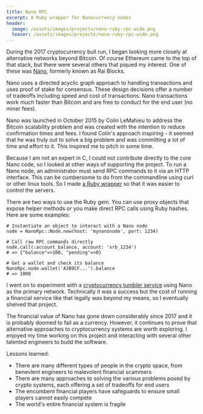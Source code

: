 ```yaml
---
title: Nano RPC
excerpt: A Ruby wrapper for Nanocurrency nodes
header:
  image: /assets/images/projects/nano-ruby-rpc-wide.png
  teaser: /assets/images/projects/nano-ruby-rpc-wide.png
---
```


During the 2017 cryptocurrency bull run, I began looking more closely at alternative networks beyond Bitcoin. Of course Ethereum came to the top of that stack, but there were several others that piqued my interest. One of these was [Nano](https://en.wikipedia.org/wiki/Nano_(cryptocurrency)), formerly known as Rai Blocks.

Nano uses a directed acyclic graph approach to handling transactions and uses proof of stake for consensus. These design decisions offer a number of tradeoffs including speed and cost of transactions. Nano transactions work much faster than Bitcoin and are free to conduct for the end user (no miner fees).

Nano was launched in October 2015 by Colin LeMahieu to address the Bitcoin scalability problem and was created with the intention to reduce confirmation times and fees. I found Colin's approach inspiring - it seemed that he was truly out to solve a big problem and was committing a lot of time and effort to it. This inspired me to pitch in some time.

Because I am not an expert in C, I could not contribute directly to the core Nano code, so I looked at other ways of supporting the project. To run a Nano node, an administrator must send RPC commands to it via an HTTP interface. This can be cumbersome to do from the commandline using curl or other linux tools. So I made [a Ruby wrapper](https://github.com/jcraigk/ruby_nano_rpc) so that it was easier to control the servers.

There are two ways to use the Ruby gem. You can use proxy objects that expose helper methods or you make direct RPC calls using Ruby hashes. Here are some examples:

```
# Instantiate an object to interact with a Nano node
node = NanoRpc::Node.new(host: 'mynanonode', port: 1234)

# Call raw RPC commands directly
node.call(:account_balance, account: 'xrb_1234')
# => {"balance"=>100, "pending"=>0}

# Get a wallet and check its balance
NanoRpc.node.wallet('A3B9CF...').balance
# => 1000
```

I went on to experiment with a [cryptocurrency tumbler service](https://en.wikipedia.org/wiki/Cryptocurrency_tumbler) using Nano as the primary network. Technically it was a success but the cost of running a financial service like that legally was beyond my means, so I eventually shelved that project.

The financial value of Nano has gone down considerably since 2017 and it is probably doomed to fail as a currency. However, it continues to prove that alternative approaches to cryptocurrency systems are worth exploring. I enjoyed my time working on this project and interacting with several other talented engineers to build the software.

Lessons learned:
  * There are many different types of people in the crypto space, from benevlent engineers to malevolent financial scammers
  * There are many approaches to solving the various problems posed by crypto systems, each offering a set of tradeoffs for end users
  * The encumbent financial players have safeguards to ensure small players cannot easily compete
  * The world's entire financial system is fragile
